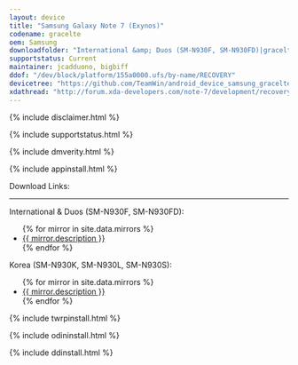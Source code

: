 ```yaml
---
layout: device
title: "Samsung Galaxy Note 7 (Exynos)"
codename: gracelte
oem: Samsung
downloadfolder: "International &amp; Duos (SM-N930F, SM-N930FD)|gracelte|Korea (SM-N930K, SM-N930L, SM-N930S)|graceltekor"
supportstatus: Current
maintainer: jcadduono, bigbiff
ddof: "/dev/block/platform/155a0000.ufs/by-name/RECOVERY"
devicetree: "https://github.com/TeamWin/android_device_samsung_gracelte"
xdathread: "http://forum.xda-developers.com/note-7/development/recovery-official-twrp-galaxy-note-7-t3446047"
---
```


{% include disclaimer.html %}

{% include supportstatus.html %}

{% include dmverity.html %}

{% include appinstall.html %}

<div class='page-heading'>Download Links:</div>
<hr />
<p class="text">International &amp; Duos (SM-N930F, SM-N930FD):</p>
<ul>
{% for mirror in site.data.mirrors %}
  <li>
    <a href="{{ mirror.baseurl }}gracelte">
      {{ mirror.description }}
    </a>
  </li>
{% endfor %}
</ul>
<p class="text">Korea (SM-N930K, SM-N930L, SM-N930S):</p>
<ul>
{% for mirror in site.data.mirrors %}
  <li>
    <a href="{{ mirror.baseurl }}graceltekor">
      {{ mirror.description }}
    </a>
  </li>
{% endfor %}
</ul>

{% include twrpinstall.html %}

{% include odininstall.html %}

{% include ddinstall.html %}
